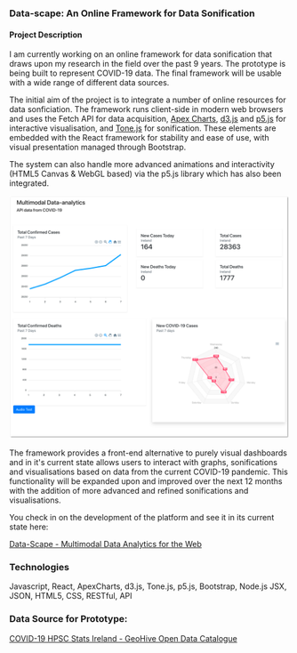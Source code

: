 ### Data-scape: An Online Framework for Data Sonification

#### Project Description
I am currently working on an online framework for data sonification that draws upon my research in the field over the past 9 years.
The prototype is being built to represent COVID-19 data. The final framework will be usable with a wide range of different data sources.

The initial aim of the project is to integrate a number of online resources for data sonficiation. The framework runs client-side in modern web browsers and uses the Fetch API for data acquisition, [Apex Charts](https://apexcharts.com/), [d3.js](https://d3js.org/) and [p5.js](https://p5js.org/) for interactive visualisation, and [Tone.js](https://tonejs.github.io/) for sonification. These elements are embedded with the React framework for stability and ease of use, with visual presentation managed through Bootstrap.

The system can also handle more advanced animations and interactivity (HTML5 Canvas & WebGL based) via the p5.js library which has also been integrated.

<a href="https://stephenroddy.github.io/data-scape/" target="_blank"><img src="images/Multimodal Data Analytics 2.png?raw=true"/><br/></a>

The framework provides a front-end alternative to purely visual dashboards and in it's current state allows users to interact with graphs, sonifications and visualisations based on data from the current COVID-19 pandemic.
This functionality will be expanded upon and improved over the next 12 months with the addition of more advanced and refined sonifications and visualisations.

You check in on the development of the platform and see it  in its current state here:

<a href="https://stephenroddy.github.io/data-scape" target="_blank">Data-Scape - Multimodal Data Analytics for the Web</a>


### Technologies
Javascript, React, ApexCharts, d3.js, Tone.js, p5.js, Bootstrap, Node.js JSX, JSON, HTML5, CSS, RESTful, API

### Data Source for Prototype:
[COVID-19 HPSC Stats Ireland - GeoHive Open Data Catalogue](https://opendata-geohive.hub.arcgis.com/datasets/d8eb52d56273413b84b0187a4e9117be_0/geoservice?geometry=-7.694%2C53.288%2C-7.691%2C53.289)
